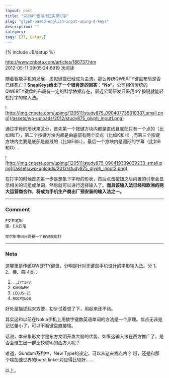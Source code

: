 ```yaml
---
layout: post
title: "只用4个虚拟按钮实现打字"
slug: "glyph-based-english-input-using-4-keys"
description: ""
category: 
tags: [ZT, Galaxy]
---
```

{% include JB/setup %}

http://www.cnbeta.com/articles/186737.htm<br>
2012-05-11 09:05:24|8919 次阅读

随着智能手机的发展，虚拟键盘已经成为主流，那么传统QWERTY键盘布局是否已经死亡？<b>SnapKeys给出了一个很肯定的回答：“No”。</b>公司相信传统的QWERTY键盘的布局有一定的科学依据存在，最近公司研发只采用4个按键就能轻松打字的输入法。

![http://img.cnbeta.com/upimg/120511/study875_090407735310337_small.png](/assets/wp-uploads/2012/study875_glyph_input1.png)<br>

通过字母的形状来区分，首先第一个按键方块内都是直线且底部只有一个点的（比如I和T），第二个按键方块内都是由底部有两个交点（比如K和H）,而第三个按键方块内主要是底部是直线的（比如E和L），最后一个方块内是圆形的字幕（比如B和O）.

![http://img.cnbeta.com/upimg/120511/study875_090419339039233_small.png](/assets/wp-uploads/2012/study875_glyph_input2.png)<br>

在打字的时候首先第一步是想象下字母的形状，然后点击按钮之后内置的引擎会显示相关的词组或单词，然后就可以进行选择输入了。<b>而且该输入法已经和欧洲的两大运营商合作，将成为手机生产商出厂预安装的输入法之一。</b>

* * *

### Comment

    E文五笔啊
    错，E文四笔

    摩尔斯电码只需要一个按键就能打

* * *

### Neta

这哪里是传统QWERTY键盘，分明是针对无键盘手机设计的字形输入法。分 1、2、横、圆 4类：

1. `.,JYTIFV`
2. `KXHNAMW`
3. `LEGUS-ZC`
4. `RODP@&QB`

好处是描述起来方便，初步试着想了下，用起来还不错。

其实这和以前在Nokia手机上用数字键数英语单词的方法是一个原理。优点无非是记忆量小了，可以不看键盘直接输。

话说，本来象形文字是东方文明开发大脑的优势，如果这输入法在西方推广了，是否会催生出一群比较聪明的西方人呢？

难道，Gundam系列中，New Type的设定，可以从这来找点啥？ 哦，还是和那个啥加速世界的burst linker对应得比较好……

以上。
